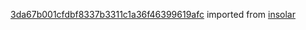 [3da67b001cfdbf8337b3311c1a36f46399619afc](https://github.com/insolar/insolar/commit/3da67b001cfdbf8337b3311c1a36f46399619afc) imported from [insolar](https://github.com/insolar/insolar)

